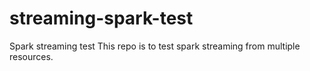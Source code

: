 # streaming-spark-test
Spark streaming test
This repo is to test spark streaming from multiple resources.
